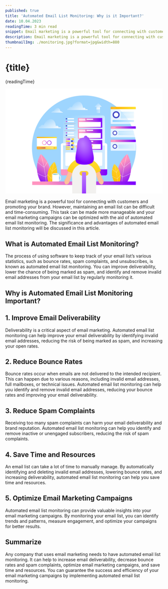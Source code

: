 ```yaml
---
published: true
title: 'Automated Email List Monitoring: Why is it Important?'
date: 10.04.2023
readingTime: 3 min read
snippet: Email marketing is a powerful tool for connecting with customers and promoting your brand. However, maintaining an email list can be difficult and time-consuming. This task can be made more manageable and your email marketing campaigns can be optimized with the aid of automated email list monitoring.
description: Email marketing is a powerful tool for connecting with customers and promoting your brand.
thumbnailImg: ./monitoring.jpg?format=jpg&width=880
---
```


# {title}

{readingTime}

![FCMG](./monitoring.jpg?format=webp;jpg;png;avif&srcset&width=880)

Email marketing is a powerful tool for connecting with customers and promoting your brand. However, maintaining an email list can be difficult and time-consuming. This task can be made more manageable and your email marketing campaigns can be optimized with the aid of automated email list monitoring. The significance and advantages of automated email list monitoring will be discussed in this article.

## What is Automated Email List Monitoring?

The process of using software to keep track of your email list’s various statistics, such as bounce rates, spam complaints, and unsubscribes, is known as automated email list monitoring. You can improve deliverability, lower the chance of being marked as spam, and identify and remove invalid email addresses from your email list by regularly monitoring it.

## Why is Automated Email List Monitoring Important?

## 1\.  Improve Email Deliverability
Deliverability is a critical aspect of email marketing. Automated email list monitoring can help improve your email deliverability by identifying invalid email addresses, reducing the risk of being marked as spam, and increasing your open rates.

## 2\.  Reduce Bounce Rates
Bounce rates occur when emails are not delivered to the intended recipient. This can happen due to various reasons, including invalid email addresses, full mailboxes, or technical issues. Automated email list monitoring can help you identify and remove invalid email addresses, reducing your bounce rates and improving your email deliverability.

## 3\.  Reduce Spam Complaints
Receiving too many spam complaints can harm your email deliverability and brand reputation. Automated email list monitoring can help you identify and remove inactive or unengaged subscribers, reducing the risk of spam complaints.

## 4\.  Save Time and Resources
An email list can take a lot of time to manually manage. By automatically identifying and deleting invalid email addresses, lowering bounce rates, and increasing deliverability, automated email list monitoring can help you save time and resources.

## 5\.  Optimize Email Marketing Campaigns
Automated email list monitoring can provide valuable insights into your email marketing campaigns. By monitoring your email list, you can identify trends and patterns, measure engagement, and optimize your campaigns for better results.

## Summarize

Any company that uses email marketing needs to have automated email list monitoring. It can help to increase email deliverability, decrease bounce rates and spam complaints, optimize email marketing campaigns, and save time and resources. You can guarantee the success and efficiency of your email marketing campaigns by implementing automated email list monitoring.
